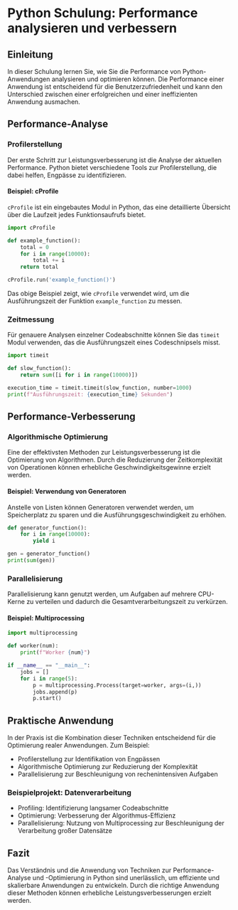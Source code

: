 
# Python Schulung: Performance analysieren und verbessern

## Einleitung

In dieser Schulung lernen Sie, wie Sie die Performance von Python-Anwendungen analysieren und optimieren können. Die Performance einer Anwendung ist entscheidend für die Benutzerzufriedenheit und kann den Unterschied zwischen einer erfolgreichen und einer ineffizienten Anwendung ausmachen.

## Performance-Analyse

### Profilerstellung

Der erste Schritt zur Leistungsverbesserung ist die Analyse der aktuellen Performance. Python bietet verschiedene Tools zur Profilerstellung, die dabei helfen, Engpässe zu identifizieren.

#### Beispiel: cProfile

`cProfile` ist ein eingebautes Modul in Python, das eine detaillierte Übersicht über die Laufzeit jedes Funktionsaufrufs bietet.

```python
import cProfile

def example_function():
    total = 0
    for i in range(10000):
        total += i
    return total

cProfile.run('example_function()')
```

Das obige Beispiel zeigt, wie `cProfile` verwendet wird, um die Ausführungszeit der Funktion `example_function` zu messen.

### Zeitmessung

Für genauere Analysen einzelner Codeabschnitte können Sie das `timeit` Modul verwenden, das die Ausführungszeit eines Codeschnipsels misst.

```python
import timeit

def slow_function():
    return sum([i for i in range(10000)])

execution_time = timeit.timeit(slow_function, number=1000)
print(f"Ausführungszeit: {execution_time} Sekunden")
```

## Performance-Verbesserung

### Algorithmische Optimierung

Eine der effektivsten Methoden zur Leistungsverbesserung ist die Optimierung von Algorithmen. Durch die Reduzierung der Zeitkomplexität von Operationen können erhebliche Geschwindigkeitsgewinne erzielt werden.

#### Beispiel: Verwendung von Generatoren

Anstelle von Listen können Generatoren verwendet werden, um Speicherplatz zu sparen und die Ausführungsgeschwindigkeit zu erhöhen.

```python
def generator_function():
    for i in range(10000):
        yield i

gen = generator_function()
print(sum(gen))
```

### Parallelisierung

Parallelisierung kann genutzt werden, um Aufgaben auf mehrere CPU-Kerne zu verteilen und dadurch die Gesamtverarbeitungszeit zu verkürzen.

#### Beispiel: Multiprocessing

```python
import multiprocessing

def worker(num):
    print(f"Worker {num}")

if __name__ == "__main__":
    jobs = []
    for i in range(5):
        p = multiprocessing.Process(target=worker, args=(i,))
        jobs.append(p)
        p.start()
```

## Praktische Anwendung

In der Praxis ist die Kombination dieser Techniken entscheidend für die Optimierung realer Anwendungen. Zum Beispiel:

- Profilerstellung zur Identifikation von Engpässen
- Algorithmische Optimierung zur Reduzierung der Komplexität
- Parallelisierung zur Beschleunigung von rechenintensiven Aufgaben

### Beispielprojekt: Datenverarbeitung

- Profiling: Identifizierung langsamer Codeabschnitte
- Optimierung: Verbesserung der Algorithmus-Effizienz
- Parallelisierung: Nutzung von Multiprocessing zur Beschleunigung der Verarbeitung großer Datensätze

## Fazit

Das Verständnis und die Anwendung von Techniken zur Performance-Analyse und -Optimierung in Python sind unerlässlich, um effiziente und skalierbare Anwendungen zu entwickeln. Durch die richtige Anwendung dieser Methoden können erhebliche Leistungsverbesserungen erzielt werden.

